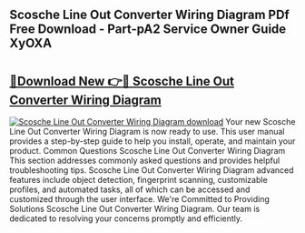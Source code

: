 ## Scosche Line Out Converter Wiring Diagram PDf Free Download - Part-pA2 Service Owner Guide XyOXA

# <h2><a href="http://dfplh3.blite.top/?on=Scosche+Line+Out+Converter+Wiring+Diagram">🔗Download New 👉🔴 Scosche Line Out Converter Wiring Diagram</a></h2>

[![Scosche Line Out Converter Wiring Diagram download](https://i.imgur.com/lujVjoI.png)](http://dfplh3.blite.top/?on=Scosche+Line+Out+Converter+Wiring+Diagram)
Your new Scosche Line Out Converter Wiring Diagram is now ready to use. This user manual provides a step-by-step guide to help you install, operate, and maintain your product. Common Questions Scosche Line Out Converter Wiring Diagram This section addresses commonly asked questions and provides helpful troubleshooting tips. Scosche Line Out Converter Wiring Diagram advanced features include object detection, fingerprint scanning, customizable profiles, and automated tasks, all of which can be accessed and customized through the user interface. We're Committed to Providing Solutions Scosche Line Out Converter Wiring Diagram. Our team is dedicated to resolving your concerns promptly and efficiently.

